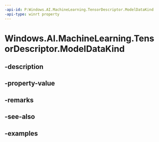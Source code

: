 ```yaml
---
-api-id: P:Windows.AI.MachineLearning.TensorDescriptor.ModelDataKind
-api-type: winrt property
---
```


<!-- Property syntax.
public ModelDataKind ModelDataKind { get; }
-->

# Windows.AI.MachineLearning.TensorDescriptor.ModelDataKind

## -description

## -property-value

## -remarks

## -see-also

## -examples

